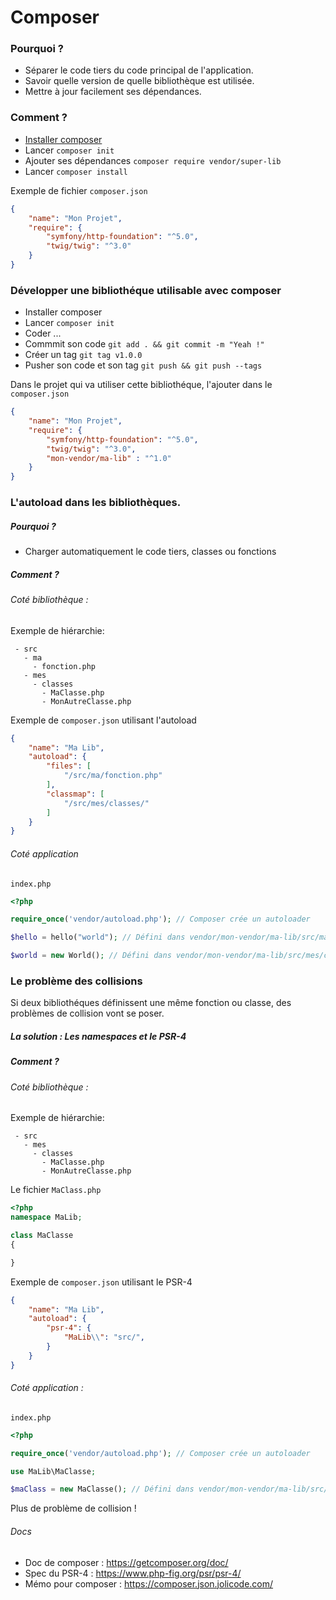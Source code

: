 # Composer

### Pourquoi ?

 - Séparer le code tiers du code principal de l'application.
 - Savoir quelle version de quelle bibliothèque est utilisée.
 - Mettre à jour facilement ses dépendances.

### Comment ?

 - [Installer composer](https://getcomposer.org/download/)
 - Lancer `composer init`
 - Ajouter ses dépendances `composer require vendor/super-lib`
 - Lancer `composer install`

Exemple de fichier `composer.json`

```json
{
    "name": "Mon Projet",
    "require": {
        "symfony/http-foundation": "^5.0",
        "twig/twig": "^3.0"
    }
}
```

### Développer une bibliothéque utilisable avec composer

 - Installer composer
 - Lancer `composer init`
 - Coder ...
 - Commmit son code `git add . && git commit -m "Yeah !"`
 - Créer un tag `git tag v1.0.0`
 - Pusher son code et son tag `git push && git push --tags`

Dans le projet qui va utiliser cette bibliothéque, l'ajouter dans le `composer.json`

```json
{
    "name": "Mon Projet",
    "require": {
        "symfony/http-foundation": "^5.0",
        "twig/twig": "^3.0",
        "mon-vendor/ma-lib" : "^1.0"
    }
}
```

### L'autoload dans les bibliothèques.

##### Pourquoi ?
 - Charger automatiquement le code tiers, classes ou fonctions


##### Comment ?

###### Coté bibliothèque :

Exemple de hiérarchie:

```
 - src
   - ma
     - fonction.php
   - mes
     - classes
       - MaClasse.php
       - MonAutreClasse.php  
```

Exemple de `composer.json` utilisant l'autoload

```json
{
    "name": "Ma Lib",
    "autoload": {
        "files": [
            "/src/ma/fonction.php"
        ],
        "classmap": [
            "/src/mes/classes/"
        ]
    }
}
```

###### Coté application

`index.php`

```php
<?php

require_once('vendor/autoload.php'); // Composer crée un autoloader

$hello = hello("world"); // Défini dans vendor/mon-vendor/ma-lib/src/ma/fonction.php

$world = new World(); // Défini dans vendor/mon-vendor/ma-lib/src/mes/classes/MaClasse.php
```

### Le problème des collisions

Si deux bibliothéques définissent une même fonction ou classe, des problèmes de collision vont se poser.

##### La solution : Les namespaces et le PSR-4

##### Comment ?

###### Coté bibliothèque :

Exemple de hiérarchie:

```
 - src
   - mes
     - classes
       - MaClasse.php
       - MonAutreClasse.php  
```

Le fichier `MaClass.php`
```php
<?php
namespace MaLib;

class MaClasse
{

}
```

Exemple de `composer.json` utilisant le PSR-4

```json
{
    "name": "Ma Lib",
    "autoload": {
        "psr-4": {
            "MaLib\\": "src/",
        }
    }
}
```

###### Coté application :

`index.php`

```php
<?php

require_once('vendor/autoload.php'); // Composer crée un autoloader

use MaLib\MaClasse;

$maClass = new MaClasse(); // Défini dans vendor/mon-vendor/ma-lib/src/mes/classes/MaClasse.php
```

Plus de problème de collision !

###### Docs

- Doc de composer : https://getcomposer.org/doc/
- Spec du PSR-4 : https://www.php-fig.org/psr/psr-4/
- Mémo pour composer : https://composer.json.jolicode.com/